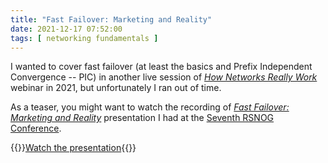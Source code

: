 ```yaml
---
title: "Fast Failover: Marketing and Reality"
date: 2021-12-17 07:52:00
tags: [ networking fundamentals ]
---
```

I wanted to cover fast failover (at least the basics and Prefix Independent Convergence -- PIC) in another live session of _[How Networks Really Work](https://www.ipspace.net/How_Networks_Really_Work)_ webinar in 2021, but unfortunately I ran out of time.

As a teaser, you might want to watch the recording of *[Fast Failover: Marketing and Reality](https://www.youtube.com/watch?v=8U3Nmrz6DMg&t=2192s)* presentation I had at the [Seventh RSNOG Conference](https://rsnog.rs/events/seventh-rsnog-conference/?lang=en).

{{<jump>}}[Watch the presentation](https://www.youtube.com/watch?v=8U3Nmrz6DMg&t=2192s){{</jump>}}
